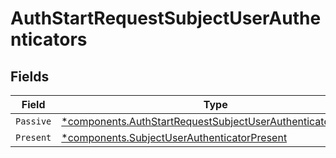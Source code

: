 # AuthStartRequestSubjectUserAuthenticators


## Fields

| Field                                                                                                                                     | Type                                                                                                                                      | Required                                                                                                                                  | Description                                                                                                                               |
| ----------------------------------------------------------------------------------------------------------------------------------------- | ----------------------------------------------------------------------------------------------------------------------------------------- | ----------------------------------------------------------------------------------------------------------------------------------------- | ----------------------------------------------------------------------------------------------------------------------------------------- |
| `Passive`                                                                                                                                 | [*components.AuthStartRequestSubjectUserAuthenticatorPassive](../../models/components/authstartrequestsubjectuserauthenticatorpassive.md) | :heavy_minus_sign:                                                                                                                        | N/A                                                                                                                                       |
| `Present`                                                                                                                                 | [*components.SubjectUserAuthenticatorPresent](../../models/components/subjectuserauthenticatorpresent.md)                                 | :heavy_minus_sign:                                                                                                                        | N/A                                                                                                                                       |